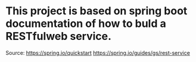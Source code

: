 # This project is based on spring boot documentation of how to buld a RESTfulweb service.

Source: https://spring.io/quickstart
https://spring.io/guides/gs/rest-service

